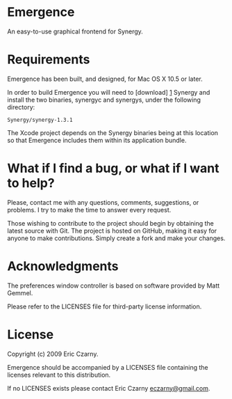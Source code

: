# Emergence

An easy-to-use graphical frontend for Synergy.

# Requirements

Emergence has been built, and designed, for Mac OS X 10.5 or later.

In  order to build Emergence you will need to [download] [1] Synergy and install
the two binaries, synergyc and synergys, under the following directory:

    Synergy/synergy-1.3.1

The Xcode project depends on the Synergy binaries being at this location so that
Emergence includes them within its application bundle.

# What if I find a bug, or what if I want to help?

Please, contact me with any questions, comments, suggestions, or problems. I try
to  make the time to answer every request.

Those  wishing to contribute to the project should begin by obtaining the latest
source  with  Git. The project is hosted on GitHub, making it easy for anyone to
make contributions. Simply create a fork and make your changes.

# Acknowledgments

The preferences window controller is based on software provided by Matt Gemmel.

Please refer to the LICENSES file for third-party license information.

# License

Copyright (c) 2009 Eric Czarny.

Emergence  should  be  accompanied  by  a  LICENSES file containing the licenses
relevant to this distribution.

If no LICENSES exists please contact Eric Czarny <eczarny@gmail.com>.

[1]: http://sourceforge.net/projects/synergy2/files/Binaries
